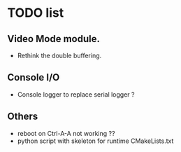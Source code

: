 # TODO list

## Video Mode module.
- Rethink the double buffering.

## Console I/O
- Console logger to replace serial logger ?

## Others
- reboot on Ctrl-A-A not working ??
- python script with skeleton for runtime CMakeLists.txt
